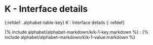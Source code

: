  <div data-role="collapsible" data-inset="false" markdown="1">
 <h1 class="cart-collapsible-div">K - Interface details</h1>

{:refdef: .alphabet-table-key}
K
: Interface details
{: refdef}

{% include alphabet/alphabet-markdown/k/k-1-key.markdown %}
: {% include alphabet/alphabet-markdown/k/k-1-value.markdown %}


 </div>
